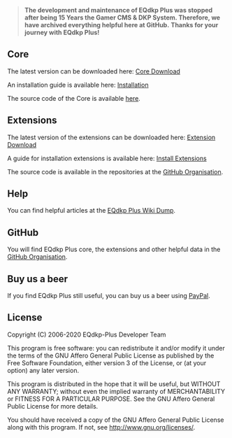 >__The development and maintenance of EQdkp Plus was stopped after being 15 Years the Gamer CMS & DKP System. Therefore, we have archived everything helpful here at GitHub.__
>__Thanks for your journey with EQdkp Plus!__

## Core
The latest version can be downloaded here: [Core Download](/packages/core/fullpackage.zip)

An installation guide is available here: [Installation](https://eqdkpplus.github.io/wiki/wiki/Installation.html)

The source code of the Core is available [here](https://github.com/EQdkpPlus/core).

## Extensions
The latest version of the extensions can be downloaded here: [Extension Download](/packages/extensions/index.html)

A guide for installation extensions is available here: [Install Extensions](https://eqdkpplus.github.io/wiki/wiki/Install_Extensions.html)

The source code is available in the repositories at the [GitHub Organisation](https://github.com/EQdkpPlus).

## Help
You can find helpful articles at the [EQdkp Plus Wiki Dump](https://eqdkpplus.github.io/wiki/wiki/index.html).

## GitHub
You will find EQdkp Plus core, the extensions and other helpful data in the [GitHub Organisation](https://github.com/EQdkpPlus).

## Buy us a beer
If you find EQdkp Plus still useful, you can buy us a beer using [PayPal](https://www.paypal.com/paypalme/eqdkpplus).

## License
Copyright (C) 2006-2020 EQdkp-Plus Developer Team

This program is free software: you can redistribute it and/or modify it under the terms of the GNU Affero General Public License as published by the Free Software Foundation, either version 3 of the License, or (at your option) any later version.

This program is distributed in the hope that it will be useful, but WITHOUT ANY WARRANTY; without even the implied warranty of MERCHANTABILITY or FITNESS FOR A PARTICULAR PURPOSE.  See the GNU Affero General Public License for more details.

You should have received a copy of the GNU Affero General Public License along with this program.  If not, see <http://www.gnu.org/licenses/>.

